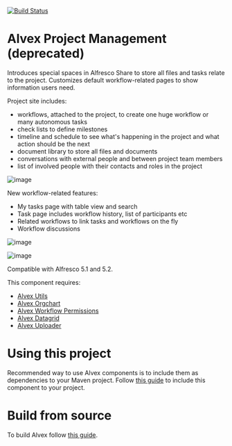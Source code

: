 [![Build Status](https://travis-ci.org/ITDSystems/alvex-project-management.svg?branch=master)](https://travis-ci.org/ITDSystems/alvex-project-management)

Alvex Project Management (deprecated)
========================

Introduces special spaces in Alfresco Share to store all files and tasks relate to the project. Customizes default workflow-related pages to show information users need.

Project site includes:
* workflows, attached to the project, to create one huge workflow or many autonomous tasks
* check lists to define milestones
* timeline and schedule to see what's happening in the project and what action should be the next
* document library to store all files and documents
* conversations with external people and between project team members
* list of involved people with their contacts and roles in the project

![image](http://www.alvexcore.com/images/project-management/1.png)

New workflow-related features:
* My tasks page with table view and search
* Task page includes workflow history, list of participants etc
* Related workflows to link tasks and workflows on the fly
* Workflow discussions

![image](http://www.alvexcore.com/images/project-management/2.png)

![image](http://www.alvexcore.com/images/project-management/3.png)

Compatible with Alfresco 5.1 and 5.2.

This component requires:
* [Alvex Utils](https://github.com/ITDSystems/alvex-utils)
* [Alvex Orgchart](https://github.com/ITDSystems/alvex-orgchart)
* [Alvex Workflow Permissions](https://github.com/ITDSystems/alvex-workflow-permissions)
* [Alvex Datagrid](https://github.com/ITDSystems/alvex-datagrid)
* [Alvex Uploader](https://github.com/ITDSystems/alvex-uploader)

# Using this project

Recommended way to use Alvex components is to include them as dependencies to your Maven project. Follow [this guide](https://github.com/ITDSystems/alvex#recommended-way-include-alvex-to-your-project-via-maven-configuration) to include this component to your project.

# Build from source

To build Alvex follow [this guide](https://github.com/ITDSystems/alvex#build-component-from-source).
